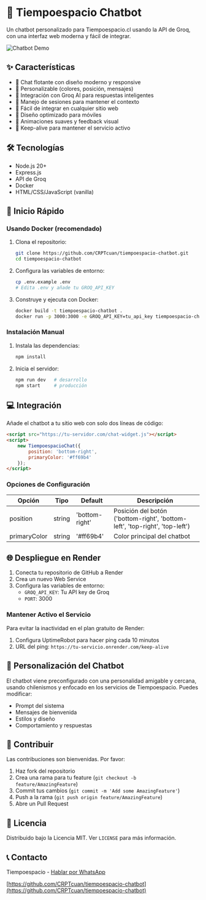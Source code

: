 # 🤖 Tiempoespacio Chatbot

Un chatbot personalizado para Tiempoespacio.cl usando la API de Groq, con una interfaz web moderna y fácil de integrar.

![Chatbot Demo](public/demo.gif)

## ✨ Características

- 💬 Chat flotante con diseño moderno y responsive
- 🎨 Personalizable (colores, posición, mensajes)
- 🧠 Integración con Groq AI para respuestas inteligentes
- 💾 Manejo de sesiones para mantener el contexto
- 🚀 Fácil de integrar en cualquier sitio web
- 📱 Diseño optimizado para móviles
- 🌈 Animaciones suaves y feedback visual
- 🔄 Keep-alive para mantener el servicio activo

## 🛠️ Tecnologías

- Node.js 20+
- Express.js
- API de Groq
- Docker
- HTML/CSS/JavaScript (vanilla)

## 🚀 Inicio Rápido

### Usando Docker (recomendado)

1. Clona el repositorio:
   ```bash
   git clone https://github.com/CRPTcuan/tiempoespacio-chatbot.git
   cd tiempoespacio-chatbot
   ```

2. Configura las variables de entorno:
   ```bash
   cp .env.example .env
   # Edita .env y añade tu GROQ_API_KEY
   ```

3. Construye y ejecuta con Docker:
   ```bash
   docker build -t tiempoespacio-chatbot .
   docker run -p 3000:3000 -e GROQ_API_KEY=tu_api_key tiempoespacio-chatbot
   ```

### Instalación Manual

1. Instala las dependencias:
   ```bash
   npm install
   ```

2. Inicia el servidor:
   ```bash
   npm run dev   # desarrollo
   npm start     # producción
   ```

## 💻 Integración

Añade el chatbot a tu sitio web con solo dos líneas de código:

```html
<script src="https://tu-servidor.com/chat-widget.js"></script>
<script>
    new TiempoespacioChat({
        position: 'bottom-right',
        primaryColor: '#ff69b4'
    });
</script>
```

### Opciones de Configuración

| Opción | Tipo | Default | Descripción |
|--------|------|---------|-------------|
| position | string | 'bottom-right' | Posición del botón ('bottom-right', 'bottom-left', 'top-right', 'top-left') |
| primaryColor | string | '#ff69b4' | Color principal del chatbot |

## 🌐 Despliegue en Render

1. Conecta tu repositorio de GitHub a Render
2. Crea un nuevo Web Service
3. Configura las variables de entorno:
   - `GROQ_API_KEY`: Tu API key de Groq
   - `PORT`: 3000

### Mantener Activo el Servicio

Para evitar la inactividad en el plan gratuito de Render:
1. Configura UptimeRobot para hacer ping cada 10 minutos
2. URL del ping: `https://tu-servicio.onrender.com/keep-alive`

## 📝 Personalización del Chatbot

El chatbot viene preconfigurado con una personalidad amigable y cercana, usando chilenismos y enfocado en los servicios de Tiempoespacio. Puedes modificar:

- Prompt del sistema
- Mensajes de bienvenida
- Estilos y diseño
- Comportamiento y respuestas

## 🤝 Contribuir

Las contribuciones son bienvenidas. Por favor:

1. Haz fork del repositorio
2. Crea una rama para tu feature (`git checkout -b feature/AmazingFeature`)
3. Commit tus cambios (`git commit -m 'Add some AmazingFeature'`)
4. Push a la rama (`git push origin feature/AmazingFeature`)
5. Abre un Pull Request

## 📄 Licencia

Distribuido bajo la Licencia MIT. Ver `LICENSE` para más información.

## 📞 Contacto

Tiempoespacio - [Hablar por WhatsApp](https://wa.me/+56947929330)

[https://github.com/CRPTcuan/tiempoespacio-chatbot](https://github.com/CRPTcuan/tiempoespacio-chatbot) 